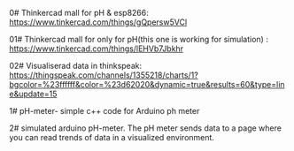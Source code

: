 0# Thinkercad mall for pH & esp8266: https://www.tinkercad.com/things/gQpersw5VCl

01# Thinkercad mall for only for pH(this one is working for simulation) : https://www.tinkercad.com/things/lEHVb7Jbkhr

02# Visualiserad data in thinkspeak: https://thingspeak.com/channels/1355218/charts/1?bgcolor=%23ffffff&color=%23d62020&dynamic=true&results=60&type=line&update=15

1# pH-meter- simple c++ code for Arduino ph meter

2# simulated arduino pH-meter. The pH meter sends data to a page where you can read trends of data in a visualized environment.
